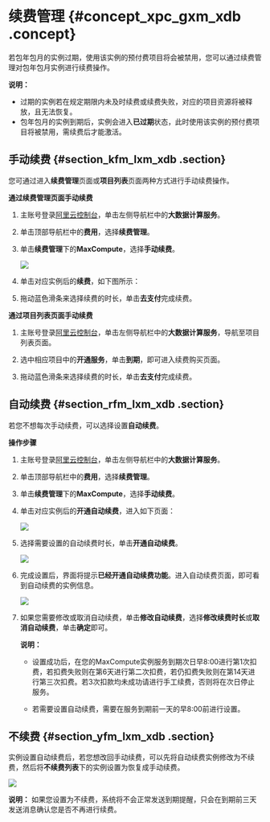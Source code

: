 # 续费管理 {#concept_xpc_gxm_xdb .concept}

若包年包月的实例过期，使用该实例的预付费项目将会被禁用，您可以通过续费管理对包年包月实例进行续费操作。

**说明：** 

-   过期的实例若在规定期限内未及时续费或续费失败，对应的项目资源将被释放，且无法恢复。
-   包年包月的实例到期后，实例会进入**已过期**状态，此时使用该实例的预付费项目将被禁用，需续费后才能激活。

## 手动续费 {#section_kfm_lxm_xdb .section}

您可通过进入**续费管理**页面或**项目列表**页面两种方式进行手动续费操作。

**通过续费管理页面手动续费**

1.  主账号登录[阿里云控制台](https://renew-intl.console.aliyun.com/)，单击左侧导航栏中的**大数据计算服务**。
2.  单击顶部导航栏中的**费用**，选择**续费管理**。
3.  单击**续费管理**下的**MaxCompute**，选择**手动续费**。

    ![](http://static-aliyun-doc.oss-cn-hangzhou.aliyuncs.com/assets/img/13800/3742_zh-CN.png)

4.  单击对应实例后的**续费**，如下图所示：
5.  拖动蓝色滑条来选择续费的时长，单击**去支付**完成续费。

**通过项目列表页面手动续费**

1.  主账号登录[阿里云控制台](https://renew-intl.console.aliyun.com/)，单击左侧导航栏中的**大数据计算服务**，导航至项目列表页面。

2.  选中相应项目中的**开通服务**，单击**到期**，即可进入续费购买页面。

     

3.  拖动蓝色滑条来选择续费的时长，单击**去支付**完成续费。

## 自动续费 {#section_rfm_lxm_xdb .section}

若您不想每次手动续费，可以选择设置**自动续费**。

**操作步骤**

1.  主账号登录[阿里云控制台](https://renew-intl.console.aliyun.com/)，单击左侧导航栏中的**大数据计算服务**。
2.  单击顶部导航栏中的**费用**，选择**续费管理**。
3.  单击**续费管理**下的**MaxCompute**，选择**手动续费**。
4.  单击对应实例后的**开通自动续费**，进入如下页面：

    ![](http://static-aliyun-doc.oss-cn-hangzhou.aliyuncs.com/assets/img/13800/3745_zh-CN.png)

5.  选择需要设置的自动续费时长，单击**开通自动续费**。

    ![](http://static-aliyun-doc.oss-cn-hangzhou.aliyuncs.com/assets/img/13800/3746_zh-CN.png)

6.  完成设置后，界面将提示**已经开通自动续费功能**。进入自动续费页面，即可看到自动续费的实例信息。

    ![](http://static-aliyun-doc.oss-cn-hangzhou.aliyuncs.com/assets/img/13800/3747_zh-CN.png)

7.  如果您需要修改或取消自动续费，单击**修改自动续费**，选择**修改续费时长**或**取消自动续费**，单击**确定**即可。

    **说明：** 

    -   设置成功后，在您的MaxCompute实例服务到期次日早8:00进行第1次扣费，若扣费失败则在第6天进行第二次扣费，若仍扣费失败则在第14天进行第三次扣费。若3次扣款均未成功请进行手工续费，否则将在次日停止服务。

    -   若需要设置自动续费，需要在服务到期前一天的早8:00前进行设置。


## 不续费 {#section_yfm_lxm_xdb .section}

实例设置自动续费后，若您想改回手动续费，可以先将自动续费实例修改为不续费，然后将**不续费列表**下的实例设置为恢复成手动续费。

![](http://static-aliyun-doc.oss-cn-hangzhou.aliyuncs.com/assets/img/13800/3748_zh-CN.png)

**说明：** 如果您设置为不续费，系统将不会正常发送到期提醒，只会在到期前三天发送消息确认您是否不再进行续费。

